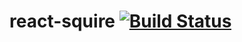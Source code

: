 # react-squire [![Build Status](https://travis-ci.com/vince91/react-squire.svg?branch=master)](https://travis-ci.com/vince91/react-squire)
